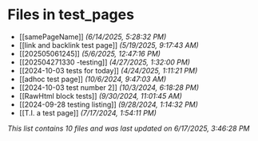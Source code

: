 # Files in test_pages

- [[samePageName]] *(6/14/2025, 5:28:32 PM)*
- [[link and backlink test page]] *(5/19/2025, 9:17:43 AM)*
- [[202505061245]] *(5/6/2025, 12:47:16 PM)*
- [[202504271330 -testing]] *(4/27/2025, 1:32:00 PM)*
- [[2024-10-03 tests for today]] *(4/24/2025, 1:11:21 PM)*
- [[adhoc test page]] *(10/6/2024, 9:47:03 AM)*
- [[2024-10-03 test number 2]] *(10/3/2024, 6:18:28 PM)*
- [[RawHtml block tests]] *(9/30/2024, 11:01:45 AM)*
- [[2024-09-28 testing listing]] *(9/28/2024, 1:14:32 PM)*
- [[T.I. a test page]] *(7/17/2024, 1:54:11 PM)*

*This list contains 10 files and was last updated on 6/17/2025, 3:46:28 PM*